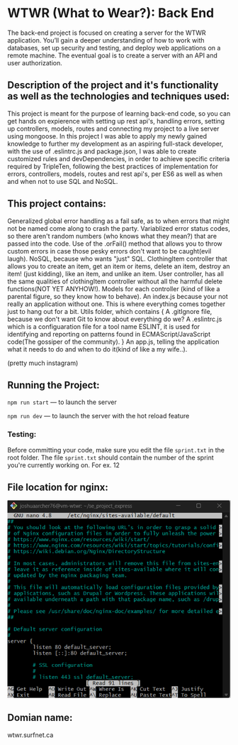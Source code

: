 # WTWR (What to Wear?): Back End

The back-end project is focused on creating a server for the WTWR application. You’ll gain a deeper understanding of how to work with databases, set up security and testing, and deploy web applications on a remote machine. The eventual goal is to create a server with an API and user authorization.

## Description of the project and it's functionality as well as the technologies and techniques used:

This project is meant for the purpose of learning back-end code, so you can get hands on expierence with setting up rest api's, handling errors, setting up controllers, models, routes and connecting my project to a live server using mongoose. In this project I was able to apply my newly gained knowledge to further my development as an aspiring full-stack developer, with the use of .eslintrc.js and package.json, I was able to create customized rules and devDependencies, in order to achieve specific criteria required by TripleTen, following the best practices of implementation for errors, controllers, models, routes and rest api's, per ES6 as well as when and when not to use SQL and NoSQL.

## This project contains:

Generalized global error handling as a fail safe, as to when errors that might not be named come along to crash the party.
Variablized error status codes, so there aren't random numbers (who knows what they mean?) that are passed into the code.
Use of the .orFail() method that allows you to throw custom errors in case those pesky errors don't want to be caught(evil laugh).
NoSQL, because who wants "just" SQL.
ClothingItem controller that allows you to create an item, get an item or items, delete an item, destroy an item! (just kidding), like an item, and unlike an item.
User controller, has all the same qualities of clothingItem controller without all the harmful delete functions(NOT YET ANYHOW!).
Models for each controller (kind of like a parental figure, so they know how to behave).
An index.js because your not really an application without one. This is where everything comes together just to hang out for a bit.
Utils folder, which contains {
A .gitIgnore file, because we don't want Git to know about everything do we?
A .eslintrc.js which is a configuaration file for a tool name ESLINT, it is used for identifying and reporting on patterns found in ECMAScript/JavaScript code(The gossiper of the community).
}
An app.js, telling the application what it needs to do and when to do it(kind of like a my wife..).

(pretty much instagram)

## Running the Project:

`npm run start` — to launch the server

`npm run dev` — to launch the server with the hot reload feature

### Testing:

Before committing your code, make sure you edit the file `sprint.txt` in the root folder. The file `sprint.txt` should contain the number of the sprint you're currently working on. For ex. 12

## File location for nginx:

![nginx](image.png)

## Domian name:

wtwr.surfnet.ca
